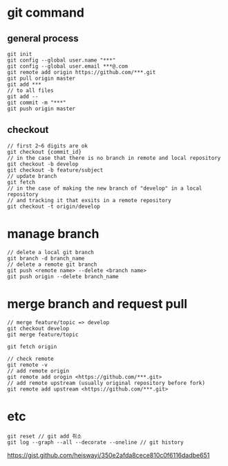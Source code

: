 # git command

## general process
```
git init
git config --global user.name "***"
git config --global user.email ***@.com
git remote add origin https://github.com/***.git
git pull origin master
git add ***
// to all files
git add --
git commit -m "***"
git push origin master
```
## checkout
```
// first 2~6 digits are ok
git checkout {commit_id}
// in the case that there is no branch in remote and local repository
git checkout -b develop
git checkout -b feature/subject
// update branch
git fetch 
// in the case of making the new branch of "develop" in a local repository
// and tracking it that exsits in a remote repository
git checkout -t origin/develop 
```

# manage branch
```
// delete a local git branch
git branch -d branch_name 
// delete a remote git branch
git push <remote name> --delete <branch name> 
git push origin --delete branch_name
```

# merge branch and request pull
```
// merge feature/topic => develop
git checkout develop
git merge feature/topic

git fetch origin

// check remote
git remote -v
// add remote origin
git remote add orogin <https://github.com/***.git>
// add remote upstream (usually original repository before fork)
git remote add upstream <https://github.com/***.git>
```

# etc
```
git reset // git add 취소
git log --graph --all --decorate --oneline // git history
```

https://gist.github.com/heiswayi/350e2afda8cece810c0f6116dadbe651
